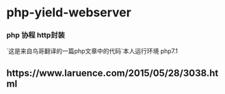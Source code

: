# php-yield-webserver
<h3>php 协程 http封装</h3>
`这是来自鸟哥翻译的一篇php文章中的代码`本人运行环境 php7.1
<h2>
https://www.laruence.com/2015/05/28/3038.html
</h2>